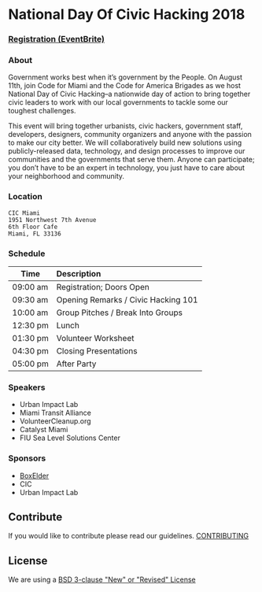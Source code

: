 # National Day Of Civic Hacking 2018

### [Registration (EventBrite)](https://www.eventbrite.com/e/national-day-of-civic-hacking-2018-code-for-miami-tickets-47450617073)

### About

Government works best when it’s government by the People. On August 11th, join Code for Miami and the
Code for America Brigades as we host National Day of Civic Hacking–a nationwide day of action to bring together
civic leaders to work with our local governments to tackle some our toughest challenges.

This event will bring together urbanists, civic hackers, government staff, developers, designers, community organizers
and anyone with the passion to make our city better. We will collaboratively build new solutions using
publicly-released data, technology, and design processes to improve our communities and the governments that serve them.
Anyone can participate; you don’t have to be an expert in technology, you just have to care about your neighborhood and community.

### Location

```
CIC Miami
1951 Northwest 7th Avenue
6th Floor Cafe
Miami, FL 33136
```

### Schedule

| Time         | Description
| ------------ |:-------------
| 09:00 am     | Registration; Doors Open
| 09:30 am     | Opening Remarks / Civic Hacking 101
| 10:00 am     | Group Pitches / Break Into Groups
| 12:30 pm     | Lunch
| 01:30 pm     | Volunteer Worksheet
| 04:30 pm     | Closing Presentations
| 05:00 pm     | After Party

### Speakers

- Urban Impact Lab
- Miami Transit Alliance
- VolunteerCleanup.org
- Catalyst Miami
- FIU Sea Level Solutions Center

### Sponsors

- [BoxElder](http://www.bxldr.com)
- CIC
- Urban Impact Lab

## Contribute
If you would like to contribute please read our guidelines. [CONTRIBUTING](CONTRIBUTING.md)

## License

We are using a [BSD 3-clause "New" or "Revised" License](LICENSE.md)
